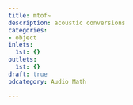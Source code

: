 ```yaml
---
title: mtof~
description: acoustic conversions
categories:
- object
inlets:
  1st: {}
outlets:
  1st: {}
draft: true
pdcategory: Audio Math

---
```

